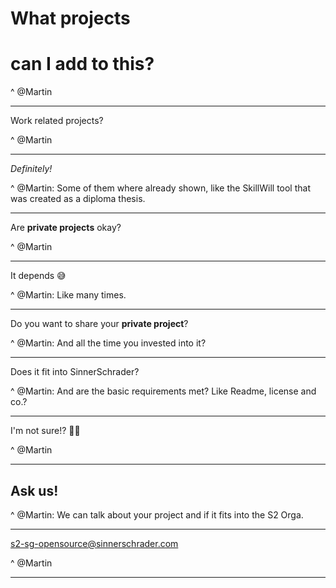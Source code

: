 # What **projects**
# can I add to this?

^ @Martin

---

Work related projects?

^ @Martin

---

_Definitely!_

^ @Martin: Some of them where already shown, like the SkillWill tool that was created as a diploma thesis.

---

Are **private projects** okay?

^ @Martin

---

It depends 😅

^ @Martin: Like many times.

---

Do you want to share your **private project**?

^ @Martin: And all the time you invested into it?

---

Does it fit into SinnerSchrader?

^ @Martin: And are the basic requirements met? Like Readme, license and co.?

---

I'm not sure!? 🤷‍♀️

^ @Martin

---

## Ask us!

^ @Martin: We can talk about your project and if it fits into the S2 Orga.

---

s2-sg-opensource@sinnerschrader.com

^ @Martin

---
